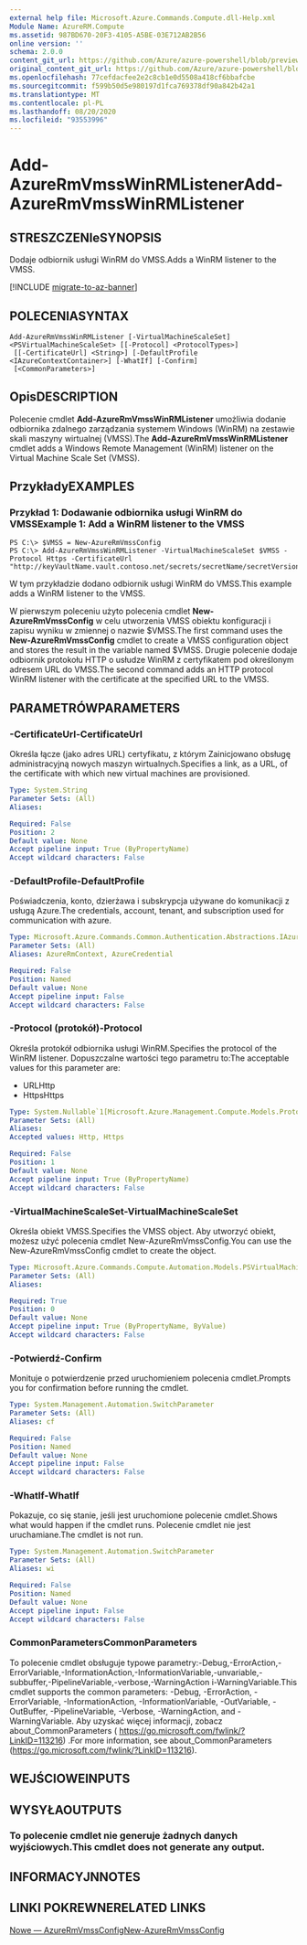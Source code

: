 ```yaml
---
external help file: Microsoft.Azure.Commands.Compute.dll-Help.xml
Module Name: AzureRM.Compute
ms.assetid: 987BD670-20F3-4105-A5BE-03E712AB2B56
online version: ''
schema: 2.0.0
content_git_url: https://github.com/Azure/azure-powershell/blob/preview/src/ResourceManager/Compute/Stack/Commands.Compute/help/Add-AzureRmVmssWinRMListener.md
original_content_git_url: https://github.com/Azure/azure-powershell/blob/preview/src/ResourceManager/Compute/Stack/Commands.Compute/help/Add-AzureRmVmssWinRMListener.md
ms.openlocfilehash: 77cefdacfee2e2c8cb1e0d5508a418cf6bbafcbe
ms.sourcegitcommit: f599b50d5e980197d1fca769378df90a842b42a1
ms.translationtype: MT
ms.contentlocale: pl-PL
ms.lasthandoff: 08/20/2020
ms.locfileid: "93553996"
---
```

# <span data-ttu-id="34ea8-101">Add-AzureRmVmssWinRMListener</span><span class="sxs-lookup"><span data-stu-id="34ea8-101">Add-AzureRmVmssWinRMListener</span></span>

## <span data-ttu-id="34ea8-102">STRESZCZENIe</span><span class="sxs-lookup"><span data-stu-id="34ea8-102">SYNOPSIS</span></span>
<span data-ttu-id="34ea8-103">Dodaje odbiornik usługi WinRM do VMSS.</span><span class="sxs-lookup"><span data-stu-id="34ea8-103">Adds a WinRM listener to the VMSS.</span></span>

[!INCLUDE [migrate-to-az-banner](../../includes/migrate-to-az-banner.md)]

## <span data-ttu-id="34ea8-104">POLECENIA</span><span class="sxs-lookup"><span data-stu-id="34ea8-104">SYNTAX</span></span>

```
Add-AzureRmVmssWinRMListener [-VirtualMachineScaleSet] <PSVirtualMachineScaleSet> [[-Protocol] <ProtocolTypes>]
 [[-CertificateUrl] <String>] [-DefaultProfile <IAzureContextContainer>] [-WhatIf] [-Confirm]
 [<CommonParameters>]
```

## <span data-ttu-id="34ea8-105">Opis</span><span class="sxs-lookup"><span data-stu-id="34ea8-105">DESCRIPTION</span></span>
<span data-ttu-id="34ea8-106">Polecenie cmdlet **Add-AzureRmVmssWinRMListener** umożliwia dodanie odbiornika zdalnego zarządzania systemem Windows (WinRM) na zestawie skali maszyny wirtualnej (VMSS).</span><span class="sxs-lookup"><span data-stu-id="34ea8-106">The **Add-AzureRmVmssWinRMListener** cmdlet adds a Windows Remote Management (WinRM) listener on the Virtual Machine Scale Set (VMSS).</span></span>

## <span data-ttu-id="34ea8-107">Przykłady</span><span class="sxs-lookup"><span data-stu-id="34ea8-107">EXAMPLES</span></span>

### <span data-ttu-id="34ea8-108">Przykład 1: Dodawanie odbiornika usługi WinRM do VMSS</span><span class="sxs-lookup"><span data-stu-id="34ea8-108">Example 1: Add a WinRM listener to the VMSS</span></span>
```
PS C:\> $VMSS = New-AzureRmVmssConfig
PS C:\> Add-AzureRmVmssWinRMListener -VirtualMachineScaleSet $VMSS -Protocol Https -CertificateUrl "http://keyVaultName.vault.contoso.net/secrets/secretName/secretVersion"
```

<span data-ttu-id="34ea8-109">W tym przykładzie dodano odbiornik usługi WinRM do VMSS.</span><span class="sxs-lookup"><span data-stu-id="34ea8-109">This example adds a WinRM listener to the VMSS.</span></span>

<span data-ttu-id="34ea8-110">W pierwszym poleceniu użyto polecenia cmdlet **New-AzureRmVmssConfig** w celu utworzenia VMSS obiektu konfiguracji i zapisu wyniku w zmiennej o nazwie $VMSS.</span><span class="sxs-lookup"><span data-stu-id="34ea8-110">The first command uses the **New-AzureRmVmssConfig** cmdlet to create a VMSS configuration object and stores the result in the variable named $VMSS.</span></span>
<span data-ttu-id="34ea8-111">Drugie polecenie dodaje odbiornik protokołu HTTP o usłudze WinRM z certyfikatem pod określonym adresem URL do VMSS.</span><span class="sxs-lookup"><span data-stu-id="34ea8-111">The second command adds an HTTP protocol WinRM listener with the certificate at the specified URL to the VMSS.</span></span>

## <span data-ttu-id="34ea8-112">PARAMETRÓW</span><span class="sxs-lookup"><span data-stu-id="34ea8-112">PARAMETERS</span></span>

### <span data-ttu-id="34ea8-113">-CertificateUrl</span><span class="sxs-lookup"><span data-stu-id="34ea8-113">-CertificateUrl</span></span>
<span data-ttu-id="34ea8-114">Określa łącze (jako adres URL) certyfikatu, z którym Zainicjowano obsługę administracyjną nowych maszyn wirtualnych.</span><span class="sxs-lookup"><span data-stu-id="34ea8-114">Specifies a link, as a URL, of the certificate with which new virtual machines are provisioned.</span></span>

```yaml
Type: System.String
Parameter Sets: (All)
Aliases: 

Required: False
Position: 2
Default value: None
Accept pipeline input: True (ByPropertyName)
Accept wildcard characters: False
```

### <span data-ttu-id="34ea8-115">-DefaultProfile</span><span class="sxs-lookup"><span data-stu-id="34ea8-115">-DefaultProfile</span></span>
<span data-ttu-id="34ea8-116">Poświadczenia, konto, dzierżawa i subskrypcja używane do komunikacji z usługą Azure.</span><span class="sxs-lookup"><span data-stu-id="34ea8-116">The credentials, account, tenant, and subscription used for communication with azure.</span></span>

```yaml
Type: Microsoft.Azure.Commands.Common.Authentication.Abstractions.IAzureContextContainer
Parameter Sets: (All)
Aliases: AzureRmContext, AzureCredential

Required: False
Position: Named
Default value: None
Accept pipeline input: False
Accept wildcard characters: False
```

### <span data-ttu-id="34ea8-117">-Protocol (protokół)</span><span class="sxs-lookup"><span data-stu-id="34ea8-117">-Protocol</span></span>
<span data-ttu-id="34ea8-118">Określa protokół odbiornika usługi WinRM.</span><span class="sxs-lookup"><span data-stu-id="34ea8-118">Specifies the protocol of the WinRM listener.</span></span>
<span data-ttu-id="34ea8-119">Dopuszczalne wartości tego parametru to:</span><span class="sxs-lookup"><span data-stu-id="34ea8-119">The acceptable values for this parameter are:</span></span>

- <span data-ttu-id="34ea8-120">URL</span><span class="sxs-lookup"><span data-stu-id="34ea8-120">Http</span></span>
- <span data-ttu-id="34ea8-121">Https</span><span class="sxs-lookup"><span data-stu-id="34ea8-121">Https</span></span>

```yaml
Type: System.Nullable`1[Microsoft.Azure.Management.Compute.Models.ProtocolTypes]
Parameter Sets: (All)
Aliases: 
Accepted values: Http, Https

Required: False
Position: 1
Default value: None
Accept pipeline input: True (ByPropertyName)
Accept wildcard characters: False
```

### <span data-ttu-id="34ea8-122">-VirtualMachineScaleSet</span><span class="sxs-lookup"><span data-stu-id="34ea8-122">-VirtualMachineScaleSet</span></span>
<span data-ttu-id="34ea8-123">Określa obiekt VMSS.</span><span class="sxs-lookup"><span data-stu-id="34ea8-123">Specifies the VMSS object.</span></span>
<span data-ttu-id="34ea8-124">Aby utworzyć obiekt, możesz użyć polecenia cmdlet New-AzureRmVmssConfig.</span><span class="sxs-lookup"><span data-stu-id="34ea8-124">You can use the New-AzureRmVmssConfig cmdlet to create the object.</span></span>

```yaml
Type: Microsoft.Azure.Commands.Compute.Automation.Models.PSVirtualMachineScaleSet
Parameter Sets: (All)
Aliases: 

Required: True
Position: 0
Default value: None
Accept pipeline input: True (ByPropertyName, ByValue)
Accept wildcard characters: False
```

### <span data-ttu-id="34ea8-125">-Potwierdź</span><span class="sxs-lookup"><span data-stu-id="34ea8-125">-Confirm</span></span>
<span data-ttu-id="34ea8-126">Monituje o potwierdzenie przed uruchomieniem polecenia cmdlet.</span><span class="sxs-lookup"><span data-stu-id="34ea8-126">Prompts you for confirmation before running the cmdlet.</span></span>

```yaml
Type: System.Management.Automation.SwitchParameter
Parameter Sets: (All)
Aliases: cf

Required: False
Position: Named
Default value: None
Accept pipeline input: False
Accept wildcard characters: False
```

### <span data-ttu-id="34ea8-127">-WhatIf</span><span class="sxs-lookup"><span data-stu-id="34ea8-127">-WhatIf</span></span>
<span data-ttu-id="34ea8-128">Pokazuje, co się stanie, jeśli jest uruchomione polecenie cmdlet.</span><span class="sxs-lookup"><span data-stu-id="34ea8-128">Shows what would happen if the cmdlet runs.</span></span> <span data-ttu-id="34ea8-129">Polecenie cmdlet nie jest uruchamiane.</span><span class="sxs-lookup"><span data-stu-id="34ea8-129">The cmdlet is not run.</span></span>

```yaml
Type: System.Management.Automation.SwitchParameter
Parameter Sets: (All)
Aliases: wi

Required: False
Position: Named
Default value: None
Accept pipeline input: False
Accept wildcard characters: False
```

### <span data-ttu-id="34ea8-130">CommonParameters</span><span class="sxs-lookup"><span data-stu-id="34ea8-130">CommonParameters</span></span>
<span data-ttu-id="34ea8-131">To polecenie cmdlet obsługuje typowe parametry:-Debug,-ErrorAction,-ErrorVariable,-InformationAction,-InformationVariable,-unvariable,-subbuffer,-PipelineVariable,-verbose,-WarningAction i-WarningVariable.</span><span class="sxs-lookup"><span data-stu-id="34ea8-131">This cmdlet supports the common parameters: -Debug, -ErrorAction, -ErrorVariable, -InformationAction, -InformationVariable, -OutVariable, -OutBuffer, -PipelineVariable, -Verbose, -WarningAction, and -WarningVariable.</span></span> <span data-ttu-id="34ea8-132">Aby uzyskać więcej informacji, zobacz about_CommonParameters ( https://go.microsoft.com/fwlink/?LinkID=113216) .</span><span class="sxs-lookup"><span data-stu-id="34ea8-132">For more information, see about_CommonParameters (https://go.microsoft.com/fwlink/?LinkID=113216).</span></span>

## <span data-ttu-id="34ea8-133">WEJŚCIOWE</span><span class="sxs-lookup"><span data-stu-id="34ea8-133">INPUTS</span></span>

## <span data-ttu-id="34ea8-134">WYSYŁA</span><span class="sxs-lookup"><span data-stu-id="34ea8-134">OUTPUTS</span></span>

### <span data-ttu-id="34ea8-135">To polecenie cmdlet nie generuje żadnych danych wyjściowych.</span><span class="sxs-lookup"><span data-stu-id="34ea8-135">This cmdlet does not generate any output.</span></span>

## <span data-ttu-id="34ea8-136">INFORMACYJN</span><span class="sxs-lookup"><span data-stu-id="34ea8-136">NOTES</span></span>

## <span data-ttu-id="34ea8-137">LINKI POKREWNE</span><span class="sxs-lookup"><span data-stu-id="34ea8-137">RELATED LINKS</span></span>

[<span data-ttu-id="34ea8-138">Nowe — AzureRmVmssConfig</span><span class="sxs-lookup"><span data-stu-id="34ea8-138">New-AzureRmVmssConfig</span></span>](./New-AzureRmVmssConfig.md)


